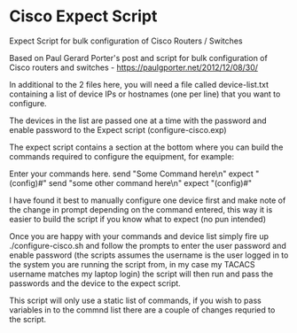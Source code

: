 # Cisco Expect Script
Expect Script for bulk configuration of Cisco Routers / Switches

Based on Paul Gerard Porter's post and script for bulk configuration of Cisco routers and switches - https://paulgporter.net/2012/12/08/30/

In additional to the 2 files here, you will need a file called device-list.txt containing a list of device IPs or hostnames (one per line) that you want to configure.

The devices in the list are passed one at a time with the password and enable password to the Expect script (configure-cisco.exp)

The expect script contains a section at the bottom where you can build the commands required to configure the equipment, for example:

Enter your commands here.
send "Some Command here\n"
expect "(config)#"
send "some other command here\n"
expect "(config)#"

I have found it best to manually configure one device first and make note of the change in prompt depending on the command entered, this way it is easier to build the script if you know what to expect (no pun intended)

Once you are happy with your commands and device list simply fire up ./configure-cisco.sh and follow the prompts to enter the user password and enable password (the scripts assumes the username is the user logged in to the system you are running the script from, in my case my TACACS username matches my laptop login) the script will then run and pass the passwords and the device to the expect script.

This script will only use a static list of commands, if you wish to pass variables in to the commnd list there are a couple of changes requried to the script. 
